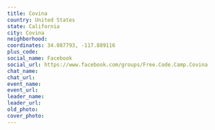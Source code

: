 ```yaml
---
title: Covina
country: United States
state: California
city: Covina
neighborhood: 
coordinates: 34.087793, -117.889116
plus_code:
social_name: Facebook
social_url: https://www.facebook.com/groups/Free.Code.Camp.Covina
chat_name:
chat_url:
event_name:
event_url:
leader_name:
leader_url:
old_photo: 
cover_photo:
---
```


